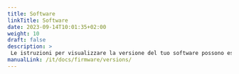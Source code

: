```yaml
---
title: Software
linkTitle: Software
date: 2023-09-14T10:01:35+02:00
weight: 10
draft: false
description: >
 Le istruzioni per visualizzare la versione del tuo software possono essere trovate qui
manualLink: /it/docs/firmware/versions/
---
```

<script>
  window.location.href = "/it/docs/firmware/versions/";
</script>
